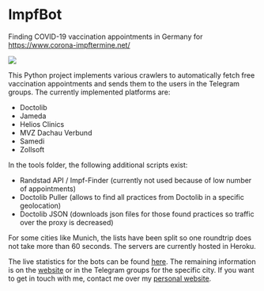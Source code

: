 # ImpfBot

Finding COVID-19 vaccination appointments in Germany for https://www.corona-impftermine.net/

![](https://d33wubrfki0l68.cloudfront.net/1d37f117dcdc6c37dbddba2828cf74d487f3d1be/cd1bb/images/header_new.png)

This Python project implements various crawlers to automatically fetch free vaccination appointments and sends them to the users in the Telegram groups. The currently implemented platforms are:

- Doctolib
- Jameda
- Helios Clinics
- MVZ Dachau Verbund
- Samedi
- Zollsoft

In the tools folder, the following additional scripts exist:

- Randstad API / Impf-Finder (currently not used because of low number of appointments)
- Doctolib Puller (allows to find all practices from Doctolib in a specific geolocation)
- Doctolib JSON (downloads json files for those found practices so traffic over the proxy is decreased)

For some cities like Munich, the lists have been split so one roundtrip does not take more than 60 seconds. The servers are currently hosted in Heroku. 

The live statistics for the bots can be found [here](http://corona-impftermine-stats.herokuapp.com/public/dashboard/ec3f6ace-828d-4653-934f-e11b23cc2ff2). The remaining information is on the [website](https://www.corona-impftermine.net/) or in the Telegram groups for the specific city. If you want to get in touch with me, contact me over my [personal website](https://maxritter.net/).

